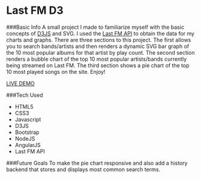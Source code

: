 # Last FM D3

###Basic Info
A small project I made to familiarize myself with the basic concepts of [D3JS](https://d3js.org/) and SVG. I used the [Last FM API](http://www.last.fm/api) to obtain the data for my charts and graphs. There are three sections to this project. The first allows you to search bands/artists and then renders a dynamic SVG bar graph of the 10 most popular albums for that artist by play count. The second section renders a bubble chart of the top 10 most popular artists/bands currently being streamed on Last FM. The third section shows a pie chart of the top 10 most played songs on the site. Enjoy!

[LIVE DEMO](https://lastfmd3.herokuapp.com) 

###Tech Used
* HTML5
* CSS3
* Javascript
* D3JS
* Bootstrap
* NodeJS
* AngularJS
* Last FM API

###Future Goals
To make the pie chart responsive and also add a history backend that stores and displays most common search terms.
